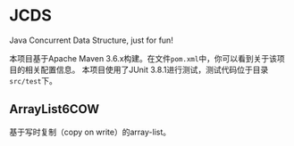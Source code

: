 # JCDS

Java Concurrent Data Structure, just for fun!

本项目基于Apache Maven 3.6.x构建。在文件`pom.xml`中，你可以看到关于该项目的相关配置信息。
本项目使用了JUnit 3.8.1进行测试，测试代码位于目录`src/test`下。

## ArrayList6COW

基于写时复制（copy on write）的array-list。

